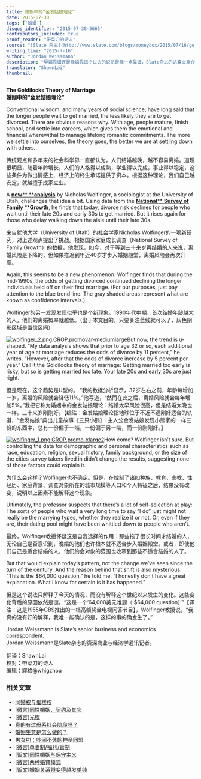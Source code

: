 ```yaml
---
title: 婚姻中的“金发姑娘理论”
date: 2015-07-30
tags: ['婚姻']
disqus_identifier: "2015-07-30-5665"
contributors_included: true
proof_reader: "带菜刀的诗人"
source: "[Slate 杂志](http://www.slate.com/blogs/moneybox/2015/07/16/getting_married_late_increases_your_chance_of_a_divorce.html)"
writing_time: "2015-7-16"
author: "Jordan Weissmann"
description: "早婚靠谱还是晚婚靠谱？过去的说法是晚一点靠谱，Slate杂志的这篇文章介绍了一项最新研究，给出了另一种说法……"
translator: "ShawnLai"
thumbnail:
---
```


**The Goldilocks Theory of Marriage**  
**婚姻中的“金发姑娘理论”**

Conventional wisdom, and many years of social science, have long said that the longer people wait to get married, the less likely they are to get divorced. There are obvious reasons why. With age, people mature, finish school, and settle into careers, which gives them the emotional and financial wherewithal to manage lifelong romantic commitments. The more we settle into ourselves, the theory goes, the better we are at settling down with others.

传统观点和多年来的社会科学界一直都认为，人们结婚越晚，越不容易离婚。道理很明显，随着年龄增长，人们的人格得以成熟，学业得以完成，事业得以稳定，这些条件为做出情感上、经济上的终生承诺提供了资本。根据这种理论，我们自己越安定，就越擅于成家立业。

A [**new**** ****analysis**](http://family-studies.org/want-to-avoid-divorce-wait-to-get-married-but-not-too-long/) by Nicholas Wolfinger, a sociologist at the University of Utah, challenges that idea a bit. Using data from the [**National**** ****Survey**** ****of**** ****Family**** ****Growth**](http://www.cdc.gov/nchs/nsfg.htm), he finds that today, divorce risk declines for people who wait until their late 20s and early 30s to get married. But it rises again for those who delay walking down the aisle until their late 30s.

来自犹他大学（University of Utah）的社会学家Nicholas Wolfinger的一项新研究，对上述观点提出了挑战。根据国家家庭成长调查（National Survey of Family Growth）的数据，他发现，如今，对于等到三十来岁再结婚的人来说，离婚风险是下降的，但如果推迟到年近40岁才步入婚姻殿堂，离婚风险会再次升高。

Again, this seems to be a new phenomenon. Wolfinger finds that during the mid-1990s, the odds of getting divorced continued declining the longer individuals held off on their first marriage. (For our purposes, just pay attention to the blue trend line. The gray shaded areas represent what are known as confidence intervals.)

Wolfinger的另一发现发现似乎也是个新现象。1990年代中期，首次结婚年龄越大的人，他们的离婚概率就越低。（出于本文目的，只要关注蓝线就可以了，灰色阴影区域是置信区间）

[![wolfinger_2.png.CROP.promovar-mediumlarge](https://headsalon.org/wordpress/wp-content/uploads/2015/07/wolfinger_2.png.CROP_.promovar-mediumlarge.png)](https://headsalon.org/wordpress/wp-content/uploads/2015/07/wolfinger_2.png.CROP_.promovar-mediumlarge.png)But now, the trend is u-shaped. “My data analysis shows that prior to age 32 or so, each additional year of age at marriage reduces the odds of divorce by 11 percent,” he writes. “However, after that the odds of divorce increase by 5 percent per year.” Call it the Goldilocks theory of marriage: Getting married too early is risky, but so is getting married too late. Your late 20s and early 30s are just right.

但是现在，这个趋势是U型的。 “我的数据分析显示，32岁左右之前，年龄每增加一岁，离婚的风险就会降低11%。”他写道，“然而在此之后，离婚风险就会每年增加5%。”我把它称为婚姻中的金发姑娘理论：结婚太早风险很高，但是结婚太晚也一样。三十来岁刚刚好。【编注：金发姑娘理论指地球位于不近不远刚好适合的轨道，“金发姑娘”典出儿童故事《三只小熊》：主人公金发姑娘发现小熊家的一样三份的东西中，总有一份偏于一端，一份偏于另一端，而一份刚刚好。】

[![wolfinger_1.png.CROP.promo-xlarge2](https://headsalon.org/wordpress/wp-content/uploads/2015/07/wolfinger_1.png.CROP_.promo-xlarge2-1024x731.png)](https://headsalon.org/wordpress/wp-content/uploads/2015/07/wolfinger_1.png.CROP_.promo-xlarge2.png)How come? Wolfinger isn’t sure. But controlling the data for demographic and personal characteristics such as race, education, religion, sexual history, family background, or the size of the cities survey takers lived in didn’t change the results, suggesting none of those factors could explain it.

为什么会这样？Wolfinger也不确定。但是，在控制了诸如种族、教育、宗教、性经历、家庭背景、调查对象所在的城市规模等人口和个人特征之后，结果没有改变，说明以上因素不能解释这个现象。

Ultimately, the professor suspects that there’s a lot of self-selection at play: The sorts of people who wait a very long time to say “I do” just might not really be the marrying types, whether they realize it or not. Or, even if they are, their dating pool might have been whittled down to people who aren’t.

最终，Wolfinger教授怀疑这是自我选择的作用：那些拖了很长时间才结婚的人，无论自己是否意识到，晚婚的他们也许根本就不适合步入婚姻殿堂。或者，即使他们自己是适合结婚的人，他们约会对象的范围也收窄到那些不适合结婚的人了。

But that would explain today’s pattern, not the change we’ve seen since the turn of the century. And the reason behind that shift is also mysterious. “This is the $64,000 question,” he told me. “I honestly don’t have a great explanation. What I know for certain is it has happened.”

但是这个说法只解释了今天的情况，而没有解释这个世纪以来发生的变化。这些变化背后的原因依然是谜。“这是一个‘64,000美元难题（ $64,000 question）’”【译注：这是1955年CBS推出的一档高额奖金电视问答节目】，Wolfinger教授说，“我真的没有好的解释，我唯一能确认的是，这样的事的确发生了。”

Jordan Weissmann is Slate’s senior business and economics correspondent.  
Jordan Weissmann是Slate杂志的资深商业与经济学通讯记者。


翻译：ShawnLai  
校对：带菜刀的诗人  
编辑：辉格@whigzhou


### 相关文章

* [同婚权与蛋糕权](https://headsalon.org/archives/7813.html "同婚权与蛋糕权")
* [[微言]同性婚姻、契约及其它](https://headsalon.org/archives/5641.html "[微言]同性婚姻、契约及其它")
* [[微言]光棍](https://headsalon.org/archives/5439.html "[微言]光棍")
* [真的有过母系社会阶段吗？](https://headsalon.org/archives/5331.html "真的有过母系社会阶段吗？")
* [婚姻生意是怎么做的？](https://headsalon.org/archives/5234.html "婚姻生意是怎么做的？")
* [男女#1：吵闹不休的神圣同盟](https://headsalon.org/archives/5067.html "男女#1：吵闹不休的神圣同盟")
* [[微言]单妻制/福利/管制](https://headsalon.org/archives/5039.html "[微言]单妻制/福利/管制")
* [[饭文]同性婚姻与保守主义](https://headsalon.org/archives/4630.html "[饭文]同性婚姻与保守主义")
* [[微言]两种婚育模式](https://headsalon.org/archives/4879.html "[微言]两种婚育模式")
* [[饭文]婚姻关系将变得越发单纯](https://headsalon.org/archives/4163.html "[饭文]婚姻关系将变得越发单纯")
